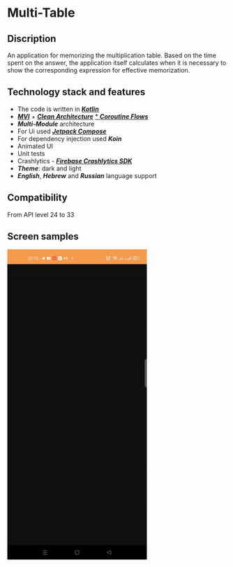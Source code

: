 # Multi-Table

## Discription
An application for memorizing the multiplication table. Based on the time spent on the answer, the application itself calculates when it is necessary to show the corresponding expression for effective memorization.

## Technology stack and features

* The code is written in [_**Kotlin**_](https://kotlinlang.org/)
* [_**MVI**_](https://en.wikipedia.org/wiki/Model%E2%80%93view%E2%80%93presenter) + [_**Clean Architecture**_](https://blog.cleancoder.com/uncle-bob/2012/08/13/the-clean-architecture.html)
[* _**Coroutine Flows**_](https://developer.android.com/kotlin/flow)
* _**Multi-Module**_ architecture
* For Ui used [_**Jetpack Compose**_](https://developer.android.com/jetpack/compose?gclid=Cj0KCQiA4aacBhCUARIsAI55maGeOQkxRqFdEewf0v20hNqbvNWxj42X_bppURJRlGg6UtpjDgiM0JgaAoiVEALw_wcB&gclsrc=aw.ds)
* For dependency injection used _**Koin**_
* Animated UI
* Unit tests
* Crashlytics - [_**Firebase Crashlytics SDK**_](https://firebase.google.com/docs/crashlytics)
* _**Theme**_: dark and light
* _**English**_, _**Hebrew**_ and _**Russian**_ language support

## Compatibility
From API level 24 to 33

## Screen samples

![name](https://github.com/NikolayKuts/Multi-Table/blob/development/pictures/animation_semple.gif)
